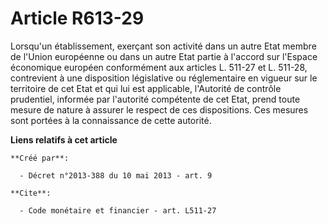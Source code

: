 # Article R613-29

Lorsqu'un établissement, exerçant son activité dans un autre Etat membre de l'Union européenne ou dans un autre Etat partie à
l'accord sur l'Espace économique européen conformément aux articles L. 511-27 et L. 511-28, contrevient à une disposition
législative ou réglementaire en vigueur sur le territoire de cet Etat et qui lui est applicable, l'Autorité de contrôle
prudentiel, informée par l'autorité compétente de cet Etat, prend toute mesure de nature à assurer le respect de ces
dispositions. Ces mesures sont portées à la connaissance de cette autorité.

**Liens relatifs à cet article**

	**Créé par**:

	  - Décret n°2013-388 du 10 mai 2013 - art. 9

	**Cite**:

	  - Code monétaire et financier - art. L511-27
